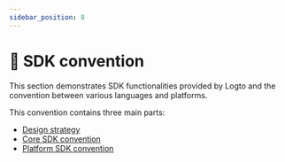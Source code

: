 ```yaml
---
sidebar_position: 8
---
```


# 📃 SDK convention

This section demonstrates SDK functionalities provided by Logto and the convention between various languages and platforms.

This convention contains three main parts:

- [Design strategy](./design-strategy.md)
- [Core SDK convention](./core-sdk-convention.mdx)
- [Platform SDK convention](./platform-sdk-convention.mdx)
